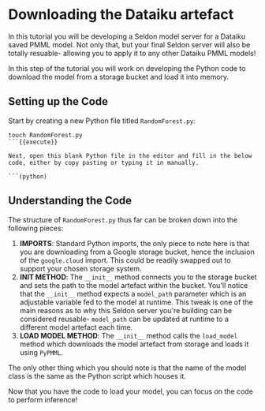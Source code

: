 # Downloading the Dataiku artefact

In this tutorial you will be developing a Seldon model server for a Dataiku saved PMML model. Not only that, but your final Seldon server will also be totally resuable- allowing you to apply it to any other Dataiku PMML models!

In this step of the tutorial you will work on developing the Python code to download the model from a storage bucket and load it into memory.

## Setting up the Code

Start by creating a new Python file titled `RandomForest.py`:

```(bash)
touch RandomForest.py
```{{execute}}

Next, open this blank Python file in the editor and fill in the below code, either by copy pasting or typing it in manually.

```(python)

```

## Understanding the Code

The structure of `RandomForest.py` thus far can be broken down into the following pieces:

1. **IMPORTS**: Standard Python imports, the only piece to note here is that you are downloading from a Google storage bucket, hence the inclusion of the `google.cloud` import. This could be readily swapped out to support your chosen storage system.
2. **INIT METHOD**: The `__init__` method connects you to the storage bucket and sets the path to the model artefact within the bucket. You'll notice that the `__init__` method expects a `model_path` parameter which is an adjustable variable fed to the model at runtime. This tweak is one of the main reasons as to why this Seldon server you're building can be considered reusable- `model_path` can be updated at runtime to a different model artefact each time.
3. **LOAD MODEL METHOD**: The `__init__` method calls the `load_model` method which downloads the model artefact from storage and loads it using `PyPMML`. 

The only other thing which you should note is that the name of the model class is the same as the Python script which houses it.

Now that you have the code to load your model, you can focus on the code to perform inference!
